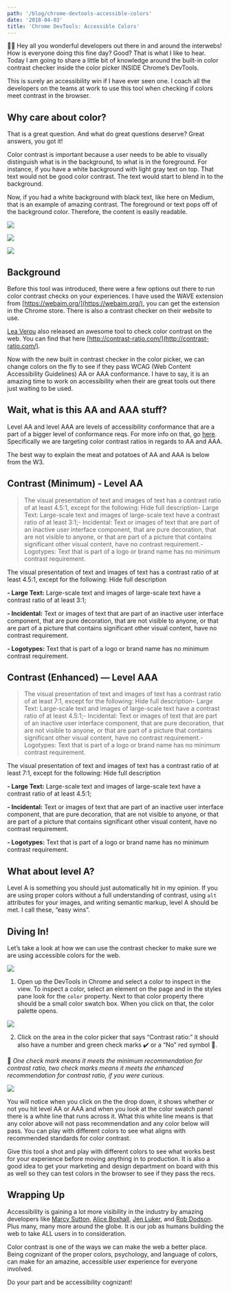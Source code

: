 ```yaml
---
path: '/blog/chrome-devtools-accessible-colors'
date: '2018-04-03'
title: 'Chrome DevTools: Accessible Colors'
---
```


👋🏻 Hey all you wonderful developers out there in and around the interwebs! How is everyone doing this fine day? Good? That is what I like to hear. Today I am going to share a little bit of knowledge around the built-in color contrast checker inside the color picker INSIDE Chrome’s DevTools.

This is surely an accessibility win if I have ever seen one. I coach all the developers on the teams at work to use this tool when checking if colors meet contrast in the browser.

## Why care about color?

That is a great question. And what do great questions deserve? Great answers, you got it!

Color contrast is important because a user needs to be able to visually distinguish what is in the background, to what is in the foreground. For instance, if you have a white background with light gray text on top. That text would not be good color contrast. The text would start to blend in to the background.

Now, if you had a white background with black text, like here on Medium, that is an example of amazing contrast. The foreground or text pops off of the background color. Therefore, the content is easily readable.

![](https://miro.medium.com/max/800/1*7QeVYzkE1Dpm_fP3wwYztg.gif)

![](https://miro.medium.com/max/800/1*CjpW-n8Qy2Po0ZWH4RwLJg.gif)

![](https://miro.medium.com/max/2860/1*JKGEwbcKrbgJHfVxhiGg1w.png)

## Background

Before this tool was introduced, there were a few options out there to run color contrast checks on your experiences. I have used the WAVE extension from [https://webaim.org/](https://webaim.org/), you can get the extension in the Chrome store. There is also a contrast checker on their website to use.

[Lea Verou](https://medium.com/u/f641207306c2?source=post_page-----300ec462a63c----------------------) also released an awesome tool to check color contrast on the web. You can find that here [http://contrast-ratio.com/](http://contrast-ratio.com/).

Now with the new built in contrast checker in the color picker, we can change colors on the fly to see if they pass WCAG (Web Content Accessibility Guidelines) AA or AAA conformance. I have to say, it is an amazing time to work on accessibility when their are great tools out there just waiting to be used.

## Wait, what is this AA and AAA stuff?

Level AA and level AAA are levels of accessibility conformance that are a part of a bigger level of conformance reqs. For more info on that, go [here](https://www.w3.org/TR/UNDERSTANDING-WCAG20/conformance.html#uc-levels-head). Specifically we are targeting color contrast ratios in regards to AA and AAA.

The best way to explain the meat and potatoes of AA and AAA is below from the W3.

## Contrast (Minimum) - Level AA

> The visual presentation of text and images of text has a contrast ratio of at least 4.5:1, except for the following: Hide full description- Large Text: Large-scale text and images of large-scale text have a contrast ratio of at least 3:1;- Incidental: Text or images of text that are part of an inactive user interface component, that are pure decoration, that are not visible to anyone, or that are part of a picture that contains significant other visual content, have no contrast requirement.- Logotypes: Text that is part of a logo or brand name has no minimum contrast requirement.

The visual presentation of text and images of text has a contrast ratio of at least 4.5:1, except for the following: Hide full description

**- Large Text:** Large-scale text and images of large-scale text have a contrast ratio of at least 3:1;

**- Incidental:** Text or images of text that are part of an inactive user interface component, that are pure decoration, that are not visible to anyone, or that are part of a picture that contains significant other visual content, have no contrast requirement.

**- Logotypes:** Text that is part of a logo or brand name has no minimum contrast requirement.

## Contrast (Enhanced) — Level AAA

> The visual presentation of text and images of text has a contrast ratio of at least 7:1, except for the following: Hide full description- Large Text: Large-scale text and images of large-scale text have a contrast ratio of at least 4.5:1;- Incidental: Text or images of text that are part of an inactive user interface component, that are pure decoration, that are not visible to anyone, or that are part of a picture that contains significant other visual content, have no contrast requirement.- Logotypes: Text that is part of a logo or brand name has no minimum contrast requirement.

The visual presentation of text and images of text has a contrast ratio of at least 7:1, except for the following: Hide full description

**- Large Text:** Large-scale text and images of large-scale text have a contrast ratio of at least 4.5:1;

**- Incidental:** Text or images of text that are part of an inactive user interface component, that are pure decoration, that are not visible to anyone, or that are part of a picture that contains significant other visual content, have no contrast requirement.

**- Logotypes:** Text that is part of a logo or brand name has no minimum contrast requirement.

## What about level A?

Level A is something you should just automatically hit in my opinion. If you are using proper colors without a full understanding of contrast, using `alt` attributes for your images, and writing semantic markup, level A should be met. I call these, “easy wins”.

## Diving In!

Let’s take a look at how we can use the contrast checker to make sure we are using accessible colors for the web.

![](https://miro.medium.com/max/2850/1*VfVc65X4OzMvHnRKzUC3Iw.gif)

1. Open up the DevTools in Chrome and select a color to inspect in the view. To inspect a color, select an element on the page and in the styles pane look for the `color` property. Next to that color property there should be a small color swatch box. When you click on that, the color palette opens.

![](https://miro.medium.com/max/6208/1*0wp2Y5_PRFwPpFp0muiZ8A.png)

2. Click on the area in the color picker that says “Contrast ratio:” it should also have a number and green check marks ✔️ or a “No” red symbol 🚫.

🤔 _One check mark means it meets the minimum recommendation for contrast ratio, two check marks means it meets the enhanced recommendation for contrast ratio, if you were curious._

![](https://miro.medium.com/max/6208/1*1TXUsNASmUGfktCcEYOxNg.png)

You will notice when you click on the the drop down, it shows whether or not you hit level AA or AAA and when you look at the color swatch panel there is a white line that runs across it. What this white line means is that any color above will not pass recommendation and any color below will pass. You can play with different colors to see what aligns with recommended standards for color contrast.

Give this tool a shot and play with different colors to see what works best for your experience before moving anything in to production. It is also a good idea to get your marketing and design department on board with this as well so they can test colors in the browser to see if they pass the recs.

## Wrapping Up

Accessibility is gaining a lot more visibility in the industry by amazing developers like [Marcy Sutton](https://medium.com/u/18a4cb7bfaf?source=post_page-----300ec462a63c----------------------), [Alice Boxhall](https://medium.com/u/d9ebbd42f5b9?source=post_page-----300ec462a63c----------------------), [Jen Luker](https://twitter.com/knitcodemonkey), and [Rob Dodson](https://medium.com/u/d712d6fb229b?source=post_page-----300ec462a63c----------------------). Plus many, many more around the globe. It is our job as humans building the web to take ALL users in to consideration.

Color contrast is one of the ways we can make the web a better place. Being cognizant of the proper colors, psychology, and language of colors, can make for an amazine, accessible user experience for everyone involved.

Do your part and be accessibility cognizant!
